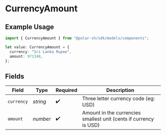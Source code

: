 # CurrencyAmount

## Example Usage

```typescript
import { CurrencyAmount } from "@polar-sh/sdk/models/components";

let value: CurrencyAmount = {
  currency: "Sri Lanka Rupee",
  amount: 971348,
};
```

## Fields

| Field                                                             | Type                                                              | Required                                                          | Description                                                       |
| ----------------------------------------------------------------- | ----------------------------------------------------------------- | ----------------------------------------------------------------- | ----------------------------------------------------------------- |
| `currency`                                                        | *string*                                                          | :heavy_check_mark:                                                | Three letter currency code (eg: USD)                              |
| `amount`                                                          | *number*                                                          | :heavy_check_mark:                                                | Amount in the currencies smallest unit (cents if currency is USD) |